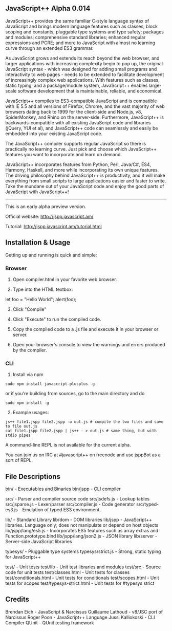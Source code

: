 JavaScript++ Alpha 0.014
-----------------------

JavaScript++ provides the same familiar C-style language syntax of JavaScript and brings modern language features such as classes; block scoping and constants; pluggable type systems and type safety; packages and modules; comprehensive standard libraries; enhanced regular expressions and PCRE; and more to JavaScript with almost no learning curve through an extended ES3 grammar.

As JavaScript grows and extends its reach beyond the web browser, and larger applications with increasing complexity begin to pop up, the original JavaScript syntax - which was designed for adding small programs and interactivity to web pages - needs to be extended to facilitate development of increasingly complex web applications. With features such as classes, static typing, and a package/module system, JavaScript++ enables large-scale software development that is maintainable, reliable, and economical.

JavaScript++ compiles to ES3-compatible JavaScript and is compatible with IE 5.5 and all versions of Firefox, Chrome, and the vast majority of web browsers dating back to 1999 for the client-side and Node.js, v8, SpiderMonkey, and Rhino on the server-side. Furthermore, JavaScript++ is backwards-compatible with all existing JavaScript code and libraries (jQuery, YUI et al), and JavaScript++ code can seamlessly and easily be embedded into your existing JavaScript code.

The JavaScript++ compiler supports regular JavaScript so there is practically no learning curve. Just pick and choose which JavaScript++ features you want to incorporate and learn on demand.

JavaScript++ incorporates features from Python, Perl, Java/C#, ES4, Harmony, Haskell, and more while incorporating its own unique features. The driving philosophy behind JavaScript++ is productivity, and it will make everything from small scripts to large applications easier and faster to write. Take the mundane out of your JavaScript code and enjoy the good parts of JavaScript with JavaScript++!

-----------------------

This is an early alpha preview version.

Official website: http://jspp.javascript.am/

Tutorial: http://jspp.javascript.am/tutorial.html

Installation & Usage
---------------------

Getting up and running is quick and simple:

### Browser

1. Open compiler.html in your favorite web browser.

2. Type into the HTML textbox:

let foo = "Hello World";
alert(foo);

3. Click "Compile"

4. Click "Execute" to run the compiled code.

5. Copy the compiled code to a .js file and execute it in your browser or server.

6. Open your browser's console to view the warnings and errors produced by the compiler.

### CLI

1. Install via npm

```
sudo npm install javascript-plusplus -g
```

or if you're building from sources, go to the main directory and do

```
sudo npm install -g
```

2. Example usages:

```
js++ file1.jspp file2.jspp -o out.js # compile the two files and save to file out.js
cat file1.jspp file2.jspp | js++ - > out.js # same thing, but with stdio pipes
```

A command-line REPL is not available for the current alpha.

You can join us on IRC at #javascript++ on freenode and use jsppBot as a sort of REPL.

File Descriptions
-----------------
bin/ - Executables and Binaries
bin/jspp - CLI compiler

src/ - Parser and compiler source code
src/jsdefs.js - Lookup tables
src/jsparse.js - Lexer/parser
src/compiler.js - Code generator
src/typed-es3.js - Emulation of typed ES3 environment.

lib/ - Standard Library
lib/dom - DOM libraries
lib/jspp - JavaScript++ libraries.  Language only; does not manipulate or depend on host objects
lib/jspp/lang/es5.js - Incorporates ES5 features such as array extras and Function.prototype.bind
lib/jspp/lang/json2.js - JSON library
lib/server - Server-side JavaScript libraries

typesys/ - Pluggable type systems
typesys/strict.js - Strong, static typing for JavaScript++

test/ - Unit tests
test/lib - Unit test libraries and modules
test/src - Source code for unit tests
test/classes.html - Unit tests for classes
test/conditionals.html - Unit tests for conditionals
test/scopes.html - Unit tests for scopes
test/typesys-strict.html - Unit tests for #typesys strict

Credits
-------
Brendan Eich - JavaScript & Narcissus
Guillaume Lathoud - v8/JSC port of Narcissus
Roger Poon - JavaScript++ Language
Jussi Kalliokoski - CLI Compiler
QUnit - QUnit testing framework
